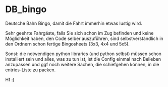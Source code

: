 # DB_bingo
Deutsche Bahn Bingo, damit die Fahrt immerhin etwas lustig wird.

Sehr geehrte Fahrgäste, falls Sie sich schon im Zug befinden und keine Möglichkeit haben, den Code selber auszuführen, sind selbstverständlich in den Ordnern schon fertige Bingosheets (3x3, 4x4 und 5x5).

Sonst: die notwendigen python libraries (und python selbst) müssen schon installiert sein und alles, was zu tun ist, ist die
Config einmal nach Belieben anzupassen und ggf noch weitere Sachen, die schiefgehen können, in die entries-Liste zu packen.

Hf :)


